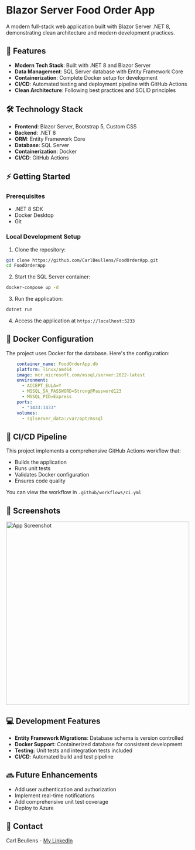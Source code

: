 # Blazor Server Food Order App

A modern full-stack web application built with Blazor Server .NET 8, demonstrating clean architecture and modern development practices.

## 💫 Features

* **Modern Tech Stack**: Built with .NET 8 and Blazor Server
* **Data Management**: SQL Server database with Entity Framework Core
* **Containerization**: Complete Docker setup for development
* **CI/CD**: Automated testing and deployment pipeline with GitHub Actions
* **Clean Architecture**: Following best practices and SOLID principles

## 🛠️ Technology Stack

* **Frontend**: Blazor Server, Bootstrap 5, Custom CSS
* **Backend**: .NET 8
* **ORM**: Entity Framework Core
* **Database**: SQL Server
* **Containerization**: Docker
* **CI/CD**: GitHub Actions

## ⚡ Getting Started

### Prerequisites

* .NET 8 SDK
* Docker Desktop
* Git

### Local Development Setup

1. Clone the repository:
```bash
git clone https://github.com/CarlBeullens/FoodOrderApp.git
cd FoodOrderApp
```

2. Start the SQL Server container:
```bash
docker-compose up -d
```

3. Run the application:
```bash
dotnet run
```

4. Access the application at `https://localhost:5233`

## 🐋 Docker Configuration

The project uses Docker for the database. Here's the configuration:

```yaml
    container_name: FoodOrderApp.db
    platform: linux/amd64
    image: mcr.microsoft.com/mssql/server:2022-latest
    environment:
      - ACCEPT_EULA=Y
      - MSSQL_SA_PASSWORD=Strong@Password123
      - MSSQL_PID=Express
    ports:
      - "1433:1433"
    volumes:
      - sqlserver_data:/var/opt/mssql
```

## 🔄 CI/CD Pipeline

This project implements a comprehensive GitHub Actions workflow that:

* Builds the application
* Runs unit tests
* Validates Docker configuration
* Ensures code quality

You can view the workflow in `.github/workflows/ci.yml`

## 📸 Screenshots
<div>
  <img src="https://github.com/user-attachments/assets/696a05fa-cf7a-471c-8517-51ed8af6346e" width="500" alt="App Screenshot">
</div>

## 💻 Development Features

* **Entity Framework Migrations**: Database schema is version controlled
* **Docker Support**: Containerized database for consistent development
* **Testing**: Unit tests and integration tests included
* **CI/CD**: Automated build and test pipeline

## 🔜 Future Enhancements

* Add user authentication and authorization
* Implement real-time notifications
* Add comprehensive unit test coverage
* Deploy to Azure

## 👤 Contact

Carl Beullens - [My LinkedIn](https://www.linkedin.com/in/carl-beullens)

